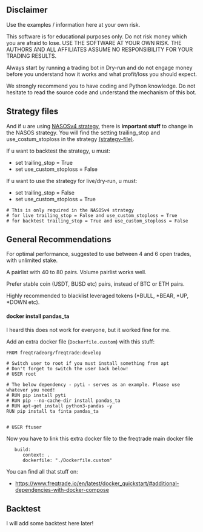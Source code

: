 ## Disclaimer

Use the examples / information here at your own risk.


This software is for educational purposes only. Do not risk money which
you are afraid to lose. USE THE SOFTWARE AT YOUR OWN RISK. THE AUTHORS
AND ALL AFFILIATES ASSUME NO RESPONSIBILITY FOR YOUR TRADING RESULTS.

Always start by running a trading bot in Dry-run and do not engage money
before you understand how it works and what profit/loss you should
expect.

We strongly recommend you to have coding and Python knowledge. Do not
hesitate to read the source code and understand the mechanism of this bot.


## Strategy files

And if u are using [NASOSv4 strategy](https://github.com/Foxel05/freqtrade-stuff/blob/master/strategies/NASOSv4.py), there is **important stuff** to change in the NASOS strategy. You will find the setting trailing_stop and use_costum_stoploss in the strategy [(strategy-file)](https://github.com/Foxel05/freqtrade-stuff/blob/master/strategies/NASOSv4.py).

If u want to backtest the strategy, u must:

- set trailing_stop = True
- set use_custom_stoploss = False

If u want to use the strategy for live/dry-run, u must:
- set trailing_stop = False
- set use_custom_stoploss = True

```
# This is only required in the NASOSv4 strategy
# for live trailing_stop = False and use_custom_stoploss = True
# for backtest trailing_stop = True and use_custom_stoploss = False
```

## General Recommendations

For optimal performance, suggested to use between 4 and 6 open trades, with unlimited stake.

A pairlist with 40 to 80 pairs. Volume pairlist works well.

Prefer stable coin (USDT, BUSD etc) pairs, instead of BTC or ETH pairs.

Highly recommended to blacklist leveraged tokens (*BULL, *BEAR, *UP, *DOWN etc).

#### docker install pandas_ta

I heard this does not work for everyone, but it worked fine for me.

Add an extra docker file (`Dockerfile.custom`) with this stuff:
```
FROM freqtradeorg/freqtrade:develop

# Switch user to root if you must install something from apt
# Don't forget to switch the user back below!
# USER root

# The below dependency - pyti - serves as an example. Please use whatever you need!
# RUN pip install pyti
# RUN pip --no-cache-dir install pandas_ta
# RUN apt-get install python3-pandas -y
RUN pip install ta finta pandas_ta


# USER ftuser
```

Now you have to link this extra docker file to the freqtrade main docker file
```
   build:
      context: .
      dockerfile: "./Dockerfile.custom"
```

You can find all that stuff on: 
- https://www.freqtrade.io/en/latest/docker_quickstart/#additional-dependencies-with-docker-compose

## Backtest

I will add some backtest here later!
